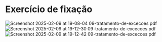 # Exercício de fixação

![Screenshot 2025-02-09 at 19-08-04 09-tratamento-de-excecoes pdf](https://github.com/user-attachments/assets/baa7ff17-4682-4267-b381-b8177ef5b7cf)
![Screenshot 2025-02-09 at 19-12-30 09-tratamento-de-excecoes pdf](https://github.com/user-attachments/assets/5d5456bb-3ed6-42ef-8aab-c77b05f42dba)
![Screenshot 2025-02-09 at 19-12-42 09-tratamento-de-excecoes pdf](https://github.com/user-attachments/assets/3c287aa1-a90f-4633-b8f5-2e3f17daf049)
